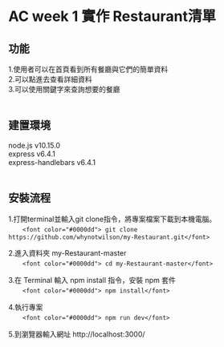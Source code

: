 AC week 1 實作 Restaurant清單
===

功能
--
1.使用者可以在首頁看到所有餐廳與它們的簡單資料<br>
2.可以點進去查看詳細資料<br>
3.可以使用關鍵字來查詢想要的餐廳<br><br>


建置環境
--
node.js v10.15.0<br>
express v6.4.1<br>
express-handlebars v6.4.1<br><br>



安裝流程
--
1.打開terminal並輸入git clone指令，將專案檔案下載到本機電腦。<br>
　　`<font color="#0000dd"> git clone https://github.com/whynotwilson/my-Restaurant.git</font>`<br>
  
2.進入資料夾 my-Restaurant-master<br>
　　`<font color="#0000dd"> cd my-Restaurant-master</font>`<br>
  
3.在 Terminal 輸入 npm install 指令，安裝 npm 套件</font><br>
　　`<font color="#0000dd"> npm install</font>`<br>
  
4.執行專案<br>
　　`<font color="#0000dd"> npm run dev</font>`<br>
  
5.到瀏覽器輸入網址 http://localhost:3000/<br>



